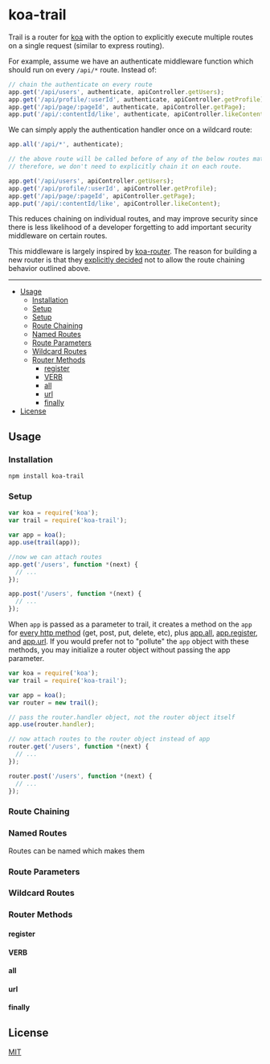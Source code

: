 # koa-trail

Trail is a router for [koa](https://github.com/koajs/koa) with the option to explicitly execute multiple routes on a single request (similar to express routing).

For example, assume we have an authenticate middleware function which should run on every `/api/*` route. Instead of:

```javascript
// chain the authenticate on every route 
app.get('/api/users', authenticate, apiController.getUsers);
app.get('/api/profile/:userId', authenticate, apiController.getProfile);
app.get('/api/page/:pageId', authenticate, apiController.getPage);
app.put('/api/:contentId/like', authenticate, apiController.likeContent);
```

We can simply apply the authentication handler once on a wildcard route:

```javascript
app.all('/api/*', authenticate);

// the above route will be called before of any of the below routes matching /api/*
// therefore, we don't need to explicitly chain it on each route.

app.get('/api/users', apiController.getUsers);
app.get('/api/profile/:userId', apiController.getProfile);
app.get('/api/page/:pageId', apiController.getPage);
app.put('/api/:contentId/like', apiController.likeContent);
```

This reduces chaining on individual routes, and may improve security since there is less likelihood of a developer forgetting to add important security middleware on certain routes.

This middleware is largely inspired by [koa-router](https://github.com/alexmingoia/koa-router). The reason for building a new router is that they [explicitly decided](https://github.com/alexmingoia/koa-router/pull/41) not to allow the route chaining behavior outlined above.

---

* [Usage](#usage)
    * [Installation](#installation)
    * [Setup](#setup)
    * [Setup](#setup)
    * [Route Chaining](#route-chaining)
    * [Named Routes](#named-routes)
    * [Route Parameters](#route-parameters)
    * [Wildcard Routes](#wildcard-routes)
    * [Router Methods](#router-methods)
        * [register](#router-register)
        * [VERB](#router-verb)
        * [all](#router-all)
        * [url](#router-url)
        * [finally](#router-finally)
* [License](#license)

<a name="usage"></a>
## Usage

<a name="installation"></a>
### Installation

    npm install koa-trail

<a name="setup"></a>
### Setup

```javascript
var koa = require('koa');
var trail = require('koa-trail');

var app = koa();
app.use(trail(app));

//now we can attach routes
app.get('/users', function *(next) {
  // ...
});

app.post('/users', function *(next) {
  // ...
});
```


When `app` is passed as a parameter to trail, it creates a method on the `app` for [every http method](#router-verb) (get, post, put, delete, etc), plus [app.all](#router-all), [app.register](#router-register), and [app.url](#router-url). If you would prefer not to "pollute" the `app` object with these methods, you may initialize a router object without passing the app parameter.

```javascript
var koa = require('koa');
var trail = require('koa-trail');

var app = koa();
var router = new trail();

// pass the router.handler object, not the router object itself
app.use(router.handler); 

// now attach routes to the router object instead of app
router.get('/users', function *(next) {
  // ...
});

router.post('/users', function *(next) {
  // ...
});
```

<a name="route-chaining"></a>
### Route Chaining

<a name="named-routes"></a>
### Named Routes

Routes can be named which makes them 

<a name="route-parameters"></a>
### Route Parameters

<a name="wildcard-routes"></a>
### Wildcard Routes

<a name="router-methods"></a>
### Router Methods

<a name="router-register"></a>
#### register

<a name="router-verb"></a>
#### VERB

<a name="router-all"></a>
#### all

<a name="router-url"></a>
#### url

<a name="router-finally"></a>
#### finally

<a name="license"></a>
## License

[MIT](https://github.com/bretcope/koa-trail/raw/master/LICENSE.MIT)